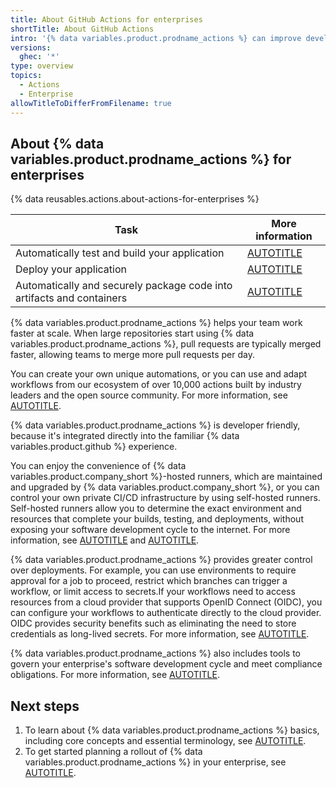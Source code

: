```yaml
---
title: About GitHub Actions for enterprises
shortTitle: About GitHub Actions
intro: '{% data variables.product.prodname_actions %} can improve developer productivity by automating your enterprise''s software development cycle.'
versions:
  ghec: '*'
type: overview
topics:
  - Actions
  - Enterprise
allowTitleToDifferFromFilename: true
---
```


## About {% data variables.product.prodname_actions %} for enterprises

{% data reusables.actions.about-actions-for-enterprises %}

| Task | More information |
| ---- | ---------------- |
| Automatically test and build your application | [AUTOTITLE](/actions/automating-builds-and-tests/about-continuous-integration) |
| Deploy your application | [AUTOTITLE](/actions/deployment/about-deployments/about-continuous-deployment) |
| Automatically and securely package code into artifacts and containers | [AUTOTITLE](/actions/publishing-packages/about-packaging-with-github-actions) |

{% data variables.product.prodname_actions %} helps your team work faster at scale. When large repositories start using {% data variables.product.prodname_actions %}, pull requests are typically merged faster, allowing teams to merge more pull requests per day.

You can create your own unique automations, or you can use and adapt workflows from our ecosystem of over 10,000 actions built by industry leaders and the open source community. For more information, see [AUTOTITLE](/actions/learn-github-actions/finding-and-customizing-actions).

{% data variables.product.prodname_actions %} is developer friendly, because it's integrated directly into the familiar {% data variables.product.github %} experience.

You can enjoy the convenience of {% data variables.product.company_short %}-hosted runners, which are maintained and upgraded by {% data variables.product.company_short %}, or you can control your own private CI/CD infrastructure by using self-hosted runners. Self-hosted runners allow you to determine the exact environment and resources that complete your builds, testing, and deployments, without exposing your software development cycle to the internet. For more information, see [AUTOTITLE](/actions/using-github-hosted-runners/about-github-hosted-runners) and [AUTOTITLE](/actions/hosting-your-own-runners/managing-self-hosted-runners/about-self-hosted-runners).

{% data variables.product.prodname_actions %} provides greater control over deployments. For example, you can use environments to require approval for a job to proceed, restrict which branches can trigger a workflow, or limit access to secrets.If your workflows need to access resources from a cloud provider that supports OpenID Connect (OIDC), you can configure your workflows to authenticate directly to the cloud provider. OIDC provides security benefits such as eliminating the need to store credentials as long-lived secrets. For more information, see [AUTOTITLE](/actions/deployment/security-hardening-your-deployments/about-security-hardening-with-openid-connect).

{% data variables.product.prodname_actions %} also includes tools to govern your enterprise's software development cycle and meet compliance obligations. For more information, see [AUTOTITLE](/admin/policies/enforcing-policies-for-your-enterprise/enforcing-policies-for-github-actions-in-your-enterprise).

## Next steps

1. To learn about {% data variables.product.prodname_actions %} basics, including core concepts and essential terminology, see [AUTOTITLE](/enterprise-onboarding/github-actions-for-your-enterprise/understanding-github-actions).
1. To get started planning a rollout of {% data variables.product.prodname_actions %} in your enterprise, see [AUTOTITLE](/enterprise-onboarding/github-actions-for-your-enterprise/introducing-github-actions-to-your-enterprise).
